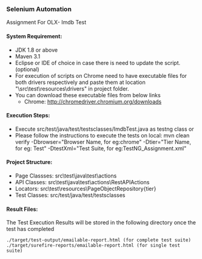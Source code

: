 ### Selenium Automation
Assignment For OLX- Imdb Test

#### System Requirement:

* JDK 1.8 or above
* Maven 3.1
* Eclipse or IDE of choice in case there is need to update the script. (optional)
* For execution of scripts on Chrome need to have executable files for both drivers respectively and paste them at location "\src\test\resources\drivers" in project folder.
* You can download these executable files from below links
  * Chrome: http://chromedriver.chromium.org/downloads

#### Execution Steps:
- Execute src/test/java/test/testsclasses/ImdbTest.java as testng class or
- Please follow the instructions to execute the tests on local:
 mvn clean verify -Dbrowser="Browser Name, for eg:chrome" -Dtier="Tier Name, for eg: Test" -DtestXml="Test Suite, for eg:TestNG_Assignment.xml"
    
#### Project Structure:
- Page Classses: src\test\java\test\actions
- API Classes: src\test\java\test\actions\RestAPIActions
- Locators: src\test\resources\PageObjectRepository\{tier}
- Test Classes: src/test/java/test/testsclasses

#### Result Files:	
The Test Execution Results will be stored in the following directory once the test has completed

    ./target/test-output/emailable-report.html (for complete test suite)
    ./target/surefire-reports/emailable-report.html (for single test suite)
